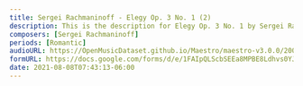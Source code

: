 ```yaml
---
title: Sergei Rachmaninoff - Elegy Op. 3 No. 1 (2)
description: This is the description for Elegy Op. 3 No. 1 by Sergei Rachmaninoff
composers: [Sergei Rachmaninoff]
periods: [Romantic]
audioURL: https://OpenMusicDataset.github.io/Maestro/maestro-v3.0.0/2004/MIDI-Unprocessed_SMF_16_R1_2004_01-08_ORIG_MID--AUDIO_16_R1_2004_03_Track03_wav.midi
formURL: https://docs.google.com/forms/d/e/1FAIpQLScbSEEa8MPBE8Ldhvs0YJDiP24zZ0x6r7Y7XV9rGrEUQ3eJBg/viewform
date: 2021-08-08T07:43:13-06:00
---
```

